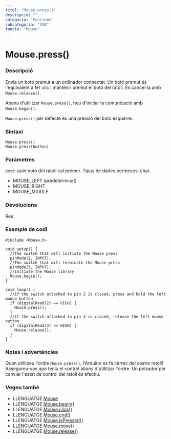 ```yaml
---
títol: "Mouse.press()"
descripció: ""
categoria: "Funcions"
subcategoria: "USB"
funcio: "Mouse"
---
```


# Mouse.press()

### Descripció

Envia un botó premut a un ordinador connectat. Un botó premut és l'equivalent a fer clic i mantenir premut el botó del ratolí. Es cancel·la amb `Mouse.release()`.

Abans d'utilitzar `Mouse.press()`, heu d'iniciar la comunicació amb `Mouse.begin()`.

`Mouse.press()` per defecte és una pressió del botó esquerre.

### Sintaxi

`Mouse.press()`  
`Mouse.press(button)`  

### Paràmetres

`botó`: quin botó del ratolí cal prémer. Tipus de dades permesos: char.  
  - MOUSE_LEFT (predeterminat)
  - MOUSE_RIGHT
  - MOUSE_MIDDLE

### Devolucions

Res

### Exemple de codi

```
#include <Mouse.h>

void setup() {
  //The switch that will initiate the Mouse press
  pinMode(2, INPUT);
  //The switch that will terminate the Mouse press
  pinMode(3, INPUT);
  //initiate the Mouse library
  Mouse.begin();
}

void loop() {
  //if the switch attached to pin 2 is closed, press and hold the left mouse button
  if (digitalRead(2) == HIGH) {
    Mouse.press();
  }
  //if the switch attached to pin 3 is closed, release the left mouse button
  if (digitalRead(3) == HIGH) {
    Mouse.release();
  }
}
```

### Notes i advertències

Quan utilitzeu l'ordre `Mouse.press()`, l'Arduino es fa càrrec del vostre ratolí! Assegureu-vos que teniu el control abans d'utilitzar l'ordre. Un polsador per canviar l'estat de control del ratolí és efectiu.

### Vegeu també

* LLENGUATGE [Mouse](../Mouse.md)
* LLENGUATGE [Mouse.begin()](./mouseBegin.md)
* LLENGUATGE [Mouse.click()](./mouseClick.md)
* LLENGUATGE [Mouse.end()](./mouseEnd.md)
* LLENGUATGE [Mouse.isPressed()](./mouseIsPressed.md)
* LLENGUATGE [Mouse.move()](./mouseMove.md)
* LLENGUATGE [Mouse.release()](./mouseRelease.md)
